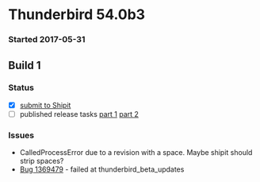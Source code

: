 # Thunderbird 54.0b3

### Started 2017-05-31

## Build 1

### Status
- [x] [submit to Shipit](https://wiki.mozilla.org/Release:Release_Automation_on_Mercurial:Starting_a_Release#Submit_to_Ship_It)
- [ ] published release tasks [part 1](https://wiki.mozilla.org/Release:Release_Automation_on_Mercurial:Updates_through_Shipping#Publish_in_Balrog) [part 2](https://wiki.mozilla.org/Release:Release_Automation_on_Mercurial:Updates_through_Shipping#Post-release_tasks)

### Issues
- CalledProcessError due to a revision with a space. Maybe shipit should strip spaces?
- [Bug 1369479](https://bugzil.la/1369479) - failed at thunderbird_beta_updates


